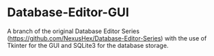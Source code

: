 # Database-Editor-GUI
A branch of the original Database Editor Series (https://github.com/NexusHex/Database-Editor-Series) with the use of Tkinter for the GUI and SQLite3 for the database storage.
